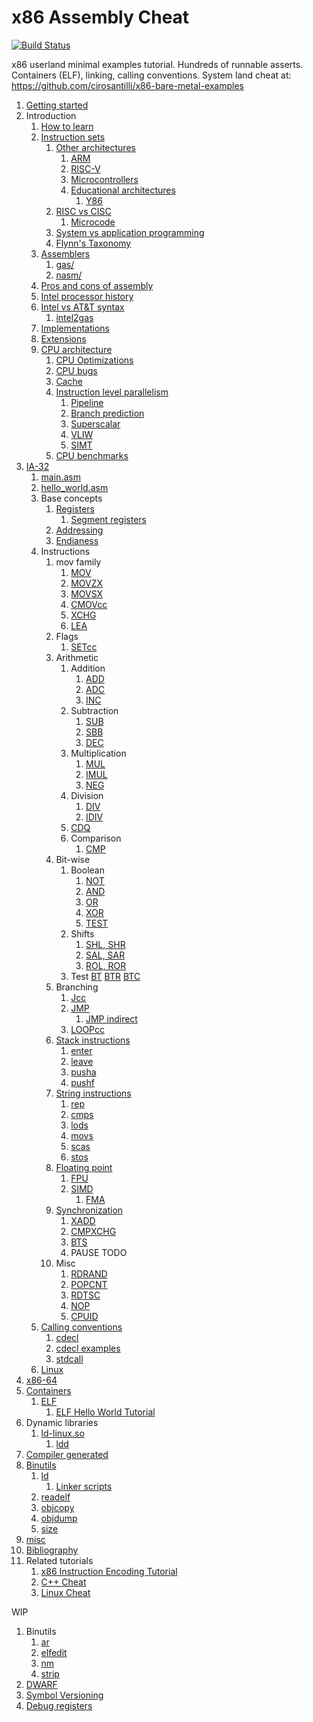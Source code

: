 # x86 Assembly Cheat

[![Build Status](https://travis-ci.org/cirosantilli/x86-assembly-cheat.svg?branch=master)](https://travis-ci.org/cirosantilli/x86-assembly-cheat)

x86 userland minimal examples tutorial. Hundreds of runnable asserts. Containers (ELF), linking, calling conventions. System land cheat at: <https://github.com/cirosantilli/x86-bare-metal-examples>

1.  [Getting started](getting-started.md)
1.  Introduction
    1.  [How to learn](how-to-learn.md)
    1.  [Instruction sets](instruction-sets.md)
        1.  [Other architectures](other-architectures.md)
            1.  [ARM](https://github.com/cirosantilli/arm-assembly-cheat)
            1.  [RISC-V](risc-v.md)
            1.  [Microcontrollers](microcontrollers.md)
            1.  [Educational architectures](educational-architectures.md)
                1. [Y86](y86.md)
        1.  [RISC vs CISC](risc-vs-cisc.md)
            1.  [Microcode](microcode.md)
        1.  [System vs application programming](system-vs-application-programming.md)
        1.  [Flynn's Taxonomy](flynns-taxonomy.md)
    1.  [Assemblers](assemblers.md)
        1.  [gas/](gas/)
        1.  [nasm/](nasm/)
    1.  [Pros and cons of assembly](pros-and-cons-of-assembly.md)
    1.  [Intel processor history](intel-processor-history.md)
    1.  [Intel vs AT&T syntax](intel-vs-atet-syntax.md)
        1.  [intel2gas](intel2gas.md)
    1.  [Implementations](implementations.md)
    1.  [Extensions](extensions.md)
    1.  [CPU architecture](cpu-architecture.md)
        1.  [CPU Optimizations](cpu-optimizations.md)
        1.  [CPU bugs](cpu-bugs.md)
        1.  [Cache](cache.md)
        1.  [Instruction level parallelism](instruction-level-parallelism.md)
            1.  [Pipeline](pipeline.md)
            1.  [Branch prediction](branch-prediction.md)
            1.  [Superscalar](superscalar.md)
            1.  [VLIW](vliw.md)
            1.  [SIMT](simt.md)
        1.  [CPU benchmarks](cpu-benchmarks.md)
1.  [IA-32](ia-32.md)
    1.  [main.asm](main.asm)
    1.  [hello_world.asm](hello_world.asm)
    1.  Base concepts
        1.  [Registers](registers.asm)
            1. [Segment registers](segment_registers.asm)
        1.  [Addressing](addressing.asm)
        1.  [Endianess](endianess.asm)
    1.  Instructions
        1.  mov family
            1. [MOV](mov.asm)
            1. [MOVZX](movzx.asm)
            1. [MOVSX](movsx.asm)
            1. [CMOVcc](cmovcc.asm)
            1. [XCHG](xchg.asm)
            1. [LEA](lea.asm)
        1.  Flags
            1. [SETcc](setcc.asm)
        1.  Arithmetic
            1.  Addition
                1. [ADD](add.asm)
                1. [ADC](adc.asm)
                1. [INC](inc.asm)
            1.  Subtraction
                1. [SUB](sub.asm)
                1. [SBB](sbb.asm)
                1. [DEC](dec.asm)
            1.  Multiplication
                1. [MUL](mul.asm)
                1. [IMUL](imul.asm)
                1. [NEG](neg.asm)
            1.  Division
                1. [DIV](div.asm)
                1. [IDIV](idiv.asm)
            1.  [CDQ](cdq.asm)
            1.  Comparison
                1. [CMP](cmp.asm)
        1.  Bit-wise
            1.  Boolean
                1. [NOT](not.asm)
                1. [AND](and.asm)
                1. [OR](or.asm)
                1. [XOR](xor.asm)
                1. [TEST](test_instruction.asm)
            1.  Shifts
                1. [SHL, SHR](shl.asm)
                1. [SAL, SAR](sal.asm)
                1. [ROL, ROR](rol.asm)
            1.  Test
                [BT](bt.asm)
                [BTR](btr.asm)
                [BTC](btc.asm)
        1.  Branching
            1.  [Jcc](jcc.asm)
            1.  [JMP](jmp.asm)
                1. [JMP indirect](jmp_indirect.asm)
            1.  [LOOPcc](loopcc.asm)
        1.  [Stack instructions](stack-instrucastions.md)
            1. [enter](enter.asm)
            1. [leave](leave.asm)
            1. [pusha](pusha.asm)
            1. [pushf](pushf.asm)
        1.  [String instructions](string-instructions.md)
            1. [rep](rep.asm)
            1. [cmps](cmps.asm)
            1. [lods](lods.asm)
            1. [movs](movs.asm)
            1. [scas](scas.asm)
            1. [stos](stos.asm)
        1.  [Floating point](floating-point.md)
            1.  [FPU](fpu.asm)
            1.  [SIMD](simd.asm)
                1. [FMA](fma.md)
        1.  [Synchronization](synchronization.md)
            1. [XADD](xadd.asm)
            1. [CMPXCHG](cmpxchg.asm)
            1. [BTS](bts.asm)
            1. PAUSE TODO
        1.  Misc
            1. [RDRAND](rdrand.asm)
            1. [POPCNT](popcnt.asm)
            1. [RDTSC](rdtsc.asm)
            1. [NOP](nop.asm)
            1. [CPUID](cpuid.asm)
    1.  [Calling conventions](calling-conventions.md)
        1.  [cdecl](cdecl.md)
        1.  [cdecl examples](cdecl.asm)
        1.  [stdcall](stdcall.asm)
    1.  [Linux](linux/)
1.  [x86-64](x86-64/)
1.  [Containers](containers.md)
    1.  [ELF](elf.md)
        1. [ELF Hello World Tutorial](http://www.cirosantilli.com/elf-hello-world)
1.  Dynamic libraries
    1.  [ld-linux.so](ld-linux-so.md)
        1.  [ldd](ldd.md)
1.  [Compiler generated](compiler-generated/)
1.  [Binutils](binutils.md)
    1.  [ld](ld.md)
        1. [Linker scripts](linker-scripts/)
    1.  [readelf](readelf.md)
    1.  [objcopy](objcopy.md)
    1.  [objdump](objdump.md)
    1.  [size](size.md)
1.  [misc](misc.md)
1.  [Bibliography](bibliography.md)
1.  Related tutorials
    1. [x86 Instruction Encoding Tutorial](https://github.com/cirosantilli/x86-instruction-encoding-tutorial)
    1. [C++ Cheat](https://github.com/cirosantilli/cpp-cheat)
    1. [Linux Cheat](https://github.com/cirosantilli/linux-cheat)

WIP

1.  Binutils
    1. [ar](ar.md)
    1. [elfedit](elfedit.md)
    1. [nm](nm.md)
    1. [strip](strip.md)
1.  [DWARF](dwarf.md)
1.  [Symbol Versioning](symbol-versioning.md)
1.  [Debug registers](debug-registers.md)
